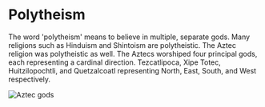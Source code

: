 # Polytheism

The word 'polytheism' means to believe in multiple, separate gods. Many
religions such as Hinduism and Shintoism are polytheistic. The Aztec religion
was polytheistic as well. The Aztecs worshiped four principal gods, each
representing a cardinal direction. Tezcatlipoca, Xipe Totec, Huitzilopochtli,
and Quetzalcoatl representing North, East, South, and West respectively.

![Aztec gods](https://richardbalthazar.files.wordpress.com/2018/01/four-tezcas.jpg)
